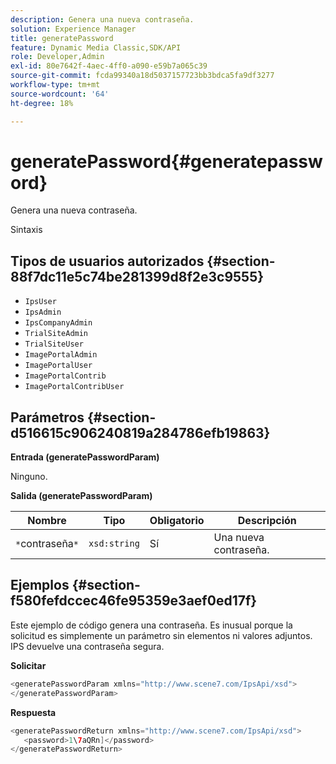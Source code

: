 ```yaml
---
description: Genera una nueva contraseña.
solution: Experience Manager
title: generatePassword
feature: Dynamic Media Classic,SDK/API
role: Developer,Admin
exl-id: 80e7642f-4aec-4ff0-a090-e59b7a065c39
source-git-commit: fcda99340a18d5037157723bb3bdca5fa9df3277
workflow-type: tm+mt
source-wordcount: '64'
ht-degree: 18%

---
```


# generatePassword{#generatepassword}

Genera una nueva contraseña.

Sintaxis

## Tipos de usuarios autorizados {#section-88f7dc11e5c74be281399d8f2e3c9555}

* `IpsUser`
* `IpsAdmin`
* `IpsCompanyAdmin`
* `TrialSiteAdmin`
* `TrialSiteUser`
* `ImagePortalAdmin`
* `ImagePortalUser`
* `ImagePortalContrib`
* `ImagePortalContribUser`

## Parámetros {#section-d516615c906240819a284786efb19863}

**Entrada (generatePasswordParam)**

Ninguno.

**Salida (generatePasswordParam)**

| Nombre | Tipo | Obligatorio | Descripción |
|---|---|---|---|
| `*`contraseña`*` | `xsd:string` | Sí | Una nueva contraseña. |

## Ejemplos {#section-f580fefdccec46fe95359e3aef0ed17f}

Este ejemplo de código genera una contraseña. Es inusual porque la solicitud es simplemente un parámetro sin elementos ni valores adjuntos. IPS devuelve una contraseña segura.

**Solicitar**

```java
<generatePasswordParam xmlns="http://www.scene7.com/IpsApi/xsd">
</generatePasswordParam>
```

**Respuesta**

```java
<generatePasswordReturn xmlns="http://www.scene7.com/IpsApi/xsd">
   <password>1\7aQRn]</password>
</generatePasswordReturn>
```
